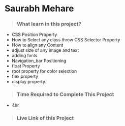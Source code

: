 #  **Saurabh Mehare**

>### What learn in this project?

- CSS Position Property
- How to Select any class throw CSS   Selector Property
- How to align any Content 
- adjust size of any image and text
- adding fonts 
- Navigation_bar Positioning
- float Property 
- root property for color selection
- flex property
- display property 

>### Time Required to Complete This Project
- 4hr 

>### Live Link of this Project
